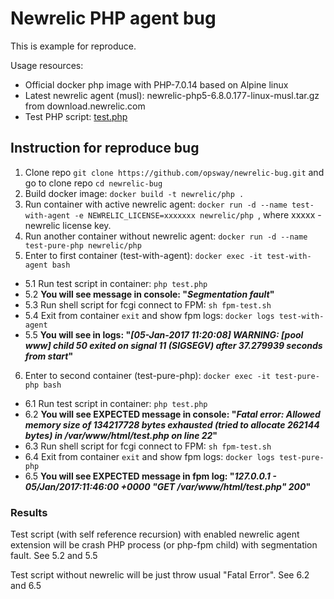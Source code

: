 # Newrelic PHP agent bug

This is example for reproduce.

Usage resources: 
- Official docker php image with PHP-7.0.14 based on Alpine linux
- Latest newrelic agent (musl): newrelic-php5-6.8.0.177-linux-musl.tar.gz from download.newrelic.com
- Test PHP script: [test.php](test.php)

## Instruction for reproduce bug

1. Clone repo `git clone https://github.com/opsway/newrelic-bug.git` and go to clone repo `cd newrelic-bug`
2. Build docker image: `docker build -t newrelic/php . `
3. Run container with active newrelic agent: `docker run -d --name test-with-agent -e NEWRELIC_LICENSE=xxxxxxx newrelic/php `, where xxxxx - newrelic license key.
4. Run another container without newrelic agent: `docker run -d --name test-pure-php newrelic/php`
5. Enter to first container (test-with-agent): `docker exec -it test-with-agent bash`
 - 5.1 Run test script in container: `php test.php`
 - 5.2 **You will see message in console: "*Segmentation fault*"**
 - 5.3 Run shell script for fcgi connect to FPM: `sh fpm-test.sh`
 - 5.4 Exit from container `exit` and show fpm logs: `docker logs test-with-agent`
 - 5.5 **You will see in logs: "*[05-Jan-2017 11:20:08] WARNING: [pool www] child 50 exited on signal 11 (SIGSEGV) after 37.279939 seconds from start*"**
6. Enter to second container (test-pure-php): `docker exec -it test-pure-php bash`
 - 6.1 Run test script in container: `php test.php`
 - 6.2 **You will see EXPECTED message in console: "*Fatal error: Allowed memory size of 134217728 bytes exhausted (tried to allocate 262144 bytes) in /var/www/html/test.php on line 22*"**
 - 6.3 Run shell script for fcgi connect to FPM: `sh fpm-test.sh`
 - 6.4 Exit from container `exit` and show fpm logs: `docker logs test-pure-php`
 - 6.5 **You will see EXPECTED message in fpm log: "*127.0.0.1 -  05/Jan/2017:11:46:00 +0000 "GET /var/www/html/test.php" 200*"**
    
    
  ### Results
  
  Test script (with self reference recursion) with enabled newrelic agent extension will be crash PHP process (or php-fpm child) with segmentation fault. See 5.2 and 5.5
  
  Test script without newrelic will be just throw usual "Fatal Error". See 6.2 and 6.5
